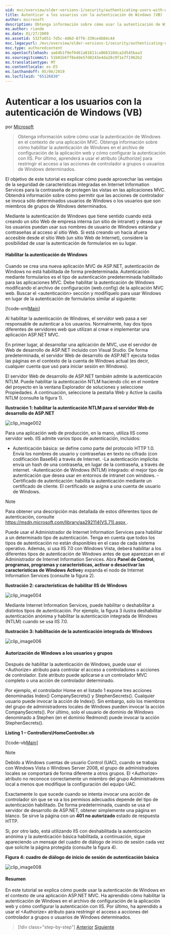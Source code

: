```yaml
---
uid: mvc/overview/older-versions-1/security/authenticating-users-with-windows-authentication-vb
title: Autenticar a los usuarios con la autenticación de Windows (VB) | Microsoft Docs
author: microsoft
description: Obtenga información sobre cómo usar la autenticación de Windows en el contexto de una aplicación MVC. Aprenda a habilitar la autenticación de Windows dentro de co de su aplicación web...
ms.author: riande
ms.date: 01/27/2009
ms.assetid: 532fa051-7d5c-4d6d-87f6-339ce4b84c44
msc.legacyurl: /mvc/overview/older-versions-1/security/authenticating-users-with-windows-authentication-vb
msc.type: authoredcontent
ms.openlocfilehash: aa64b1f9ef6461a81611ca066310dca2d545baa3
ms.sourcegitcommit: 51b01b6ff8edde57d8243e4da28c9f1e7f1962b2
ms.translationtype: MT
ms.contentlocale: es-ES
ms.lasthandoff: 05/06/2019
ms.locfileid: "65126830"
---
```

# <a name="authenticating-users-with-windows-authentication-vb"></a>Autenticar a los usuarios con la autenticación de Windows (VB)

por [Microsoft](https://github.com/microsoft)

> Obtenga información sobre cómo usar la autenticación de Windows en el contexto de una aplicación MVC. Obtenga información sobre cómo habilitar la autenticación de Windows en el archivo de configuración de la aplicación web y cómo configurar la autenticación con IIS. Por último, aprenderá a usar el atributo [Authorize] para restringir el acceso a las acciones de controlador a grupos o usuarios de Windows determinados.

El objetivo de este tutorial es explicar cómo puede aprovechar las ventajas de la seguridad de características integradas en Internet Information Services para la contraseña de protegen las vistas en las aplicaciones MVC. Obtendrá información sobre cómo permitir que las acciones de controlador se invoca sólo determinados usuarios de Windows o los usuarios que son miembros de grupos de Windows determinados.

Mediante la autenticación de Windows que tiene sentido cuando está creando un sitio Web de empresa interna (un sitio de intranet) y desea que los usuarios puedan usar sus nombres de usuario de Windows estándar y contraseñas al acceso al sitio Web. Si está creando un hacia afuera accesible desde el sitio Web (un sitio Web de Internet), considere la posibilidad de usar la autenticación de formularios en su lugar.

#### <a name="enabling-windows-authentication"></a>Habilitar la autenticación de Windows

Cuando se crea una nueva aplicación MVC de ASP.NET, autenticación de Windows no está habilitada de forma predeterminada. Autenticación mediante formularios es el tipo de autenticación predeterminada habilitado para las aplicaciones MVC. Debe habilitar la autenticación de Windows modificando el archivo de configuración (web.config) de la aplicación MVC web. Buscar el &lt;autenticación&gt; sección y modifíquelo para usar Windows en lugar de la autenticación de formularios similar al siguiente:

[!code-xml[Main](authenticating-users-with-windows-authentication-vb/samples/sample1.xml)]

Al habilitar la autenticación de Windows, el servidor web pasa a ser responsable de autenticar a los usuarios. Normalmente, hay dos tipos diferentes de servidores web que utilizan al crear e implementar una aplicación ASP.NET MVC.

En primer lugar, al desarrollar una aplicación de MVC, use el servidor de Web de desarrollo de ASP.NET incluido con Visual Studio. De forma predeterminada, el servidor Web de desarrollo de ASP.NET ejecuta todas las páginas en el contexto de la cuenta de Windows actual (es decir, cualquier cuenta que usó para iniciar sesión en Windows).

El servidor Web de desarrollo de ASP.NET también admite la autenticación NTLM. Puede habilitar la autenticación NTLM haciendo clic en el nombre del proyecto en la ventana Explorador de soluciones y seleccione Propiedades. A continuación, seleccione la pestaña Web y Active la casilla NTLM (consulte la figura 1).

**Ilustración 1: habilitar la autenticación NTLM para el servidor Web de desarrollo de ASP.NET**

![clip_image002](authenticating-users-with-windows-authentication-vb/_static/image1.jpg)

Para una aplicación web de producción, en la mano, utiliza IIS como servidor web. IIS admite varios tipos de autenticación, incluidos:

- Autenticación básica: se define como parte del protocolo HTTP 1.0. Envía los nombres de usuario y contraseñas en texto no cifrado (con codificación Base64) a través de Internet. -La autenticación implícita: envía un hash de una contraseña, en lugar de la contraseña, a través de internet. -Autenticación de Windows (NTLM) integrado: el mejor tipo de autenticación que desea usar en entornos de intranet con windows. -Certificado de autenticación: habilita la autenticación mediante un certificado de cliente. El certificado se asigna a una cuenta de usuario de Windows.

> [!NOTE] 
> 
> Para obtener una descripción más detallada de estos diferentes tipos de autenticación, consulte [ https://msdn.microsoft.com/library/aa292114(VS.71).aspx ](https://msdn.microsoft.com/library/aa292114(VS.71).aspx).

Puede usar el Administrador de Internet Information Services para habilitar a un determinado tipo de autenticación. Tenga en cuenta que todos los tipos de autenticación no están disponibles en el caso de cada sistema operativo. Además, si usa IIS 7.0 con Windows Vista, deberá habilitar a los diferentes tipos de autenticación de Windows antes de que aparezcan en el Administrador de Internet Information Services. Abra **Panel de Control, programas, programas y características, activar o desactivar las características de Windows Active**y expanda el nodo de Internet Information Services (consulte la figura 2).

**Ilustración 2: características de habilitar IIS de Windows**

![clip_image004](authenticating-users-with-windows-authentication-vb/_static/image2.jpg)

Mediante Internet Information Services, puede habilitar o deshabilitar a distintos tipos de autenticación. Por ejemplo, la figura 3 ilustra deshabilitar autenticación anónima y habilitar la autenticación integrada de Windows (NTLM) cuando se usa IIS 7.0.

**Ilustración 3: habilitación de la autenticación integrada de Windows**

![clip_image006](authenticating-users-with-windows-authentication-vb/_static/image3.jpg)

#### <a name="authorizing-windows-users-and-groups"></a>Autorización de Windows a los usuarios y grupos

Después de habilitar la autenticación de Windows, puede usar el &lt;Authorize&gt; atributo para controlar el acceso a controladores o acciones de controlador. Este atributo puede aplicarse a un controlador MVC completo o una acción de controlador determinado.

Por ejemplo, el controlador Home en el listado 1 expone tres acciones denominadas Index() CompanySecrets() y StephenSecrets(). Cualquier usuario puede invocar la acción de Index(). Sin embargo, solo los miembros del grupo de administradores locales de Windows pueden invocar la acción CompanySecrets(). Por último, solo el usuario de dominio de Windows denominado a Stephen (en el dominio Redmond) puede invocar la acción StephenSecrets().

**Listing 1 – Controllers\HomeController.vb**

[!code-vb[Main](authenticating-users-with-windows-authentication-vb/samples/sample2.vb)]

> [!NOTE]
> Debido a Windows cuentas de usuario Control (UAC), cuando se trabaja con Windows Vista o Windows Server 2008, el grupo de administradores locales se comportará de forma diferente a otros grupos. El &lt;Authorize&gt; atributo no reconoce correctamente un miembro del grupo Administradores local a menos que modifique la configuración del equipo UAC.

Exactamente lo que sucede cuando se intenta invocar una acción de controlador sin que se va a los permisos adecuados depende del tipo de autenticación habilitado. De forma predeterminada, cuando se usa el servidor de desarrollo de ASP.NET, obtener simplemente una página en blanco. Se sirve la página con un **401 no autorizado** estado de respuesta HTTP.

Si, por otro lado, está utilizando IIS con deshabilitada la autenticación anónima y la autenticación básica habilitada, a continuación, sigue apareciendo un mensaje del cuadro de diálogo de inicio de sesión cada vez que solicite la página protegida (consulte la figura 4).

**Figura 4: cuadro de diálogo de inicio de sesión de autenticación básica**

![clip_image008](authenticating-users-with-windows-authentication-vb/_static/image4.jpg)

#### <a name="summary"></a>Resumen

En este tutorial se explica cómo puede usar la autenticación de Windows en el contexto de una aplicación ASP.NET MVC. Ha aprendido cómo habilitar la autenticación de Windows en el archivo de configuración de la aplicación web y cómo configurar la autenticación con IIS. Por último, ha aprendido a usar el &lt;Authorize&gt; atributo para restringir el acceso a acciones del controlador a grupos o usuarios de Windows determinados.

> [!div class="step-by-step"]
> [Anterior](authenticating-users-with-forms-authentication-vb.md)
> [Siguiente](preventing-javascript-injection-attacks-vb.md)

